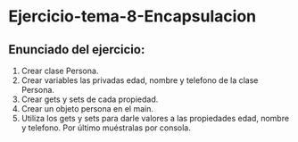 # Ejercicio-tema-8-Encapsulacion


## Enunciado del ejercicio:
1. Crear clase Persona.
2. Crear variables las privadas edad, nombre y telefono de la clase Persona.
3. Crear gets y sets de cada propiedad.
4. Crear un objeto persona en el main.
5. Utiliza los gets y sets para darle valores a las propiedades edad, nombre y telefono. Por último muéstralas por consola.
